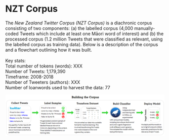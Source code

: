# NZT Corpus
The <i>New Zealand Twitter Corpus (NZT Corpus)</i> is a diachronic corpus consisting of two components: (a) the labelled corpus (4,000 manually-coded Tweets which include at least one Māori word of interest) and (b) the processed corpus (1.2 million Tweets that were classified as relevant, using the labelled corpus as training data). Below is a description of the corpus and a flowchart outlining how it was built. 
<br><br>
Key stats: <br>
Total number of tokens (words): XXX <br>
Number of Tweets: 1,179,390 <br>
Timeframe: 2008-2018 <br>
Number of Tweeters (authors): XXX <br>
Number of loanwords used to harvest the data: 77

 <img src="../pics/Process.png" alt="Process" width="1200"/>

